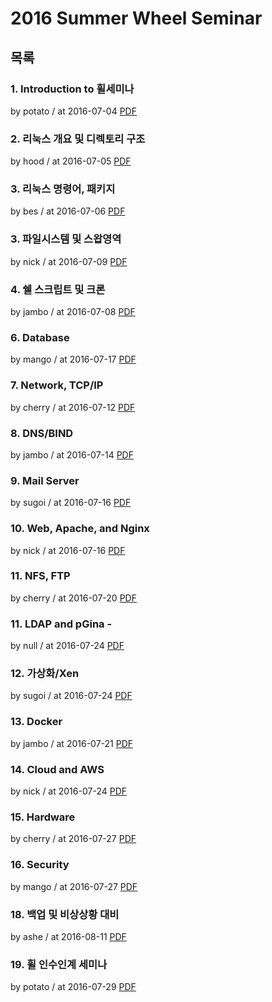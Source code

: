 # 2016 Summer Wheel Seminar

## 목록

### 1. Introduction to 휠세미나

by potato / at 2016-07-04
[PDF](https://s3.ap-northeast-2.amazonaws.com/sparcs.home/seminars/potato-20160705-0.pdf)

### 2. 리눅스 개요 및 디렉토리 구조

by hood / at 2016-07-05
[PDF](https://s3.ap-northeast-2.amazonaws.com/sparcs.home/seminars/hood-20160705-0.pptx)

### 3. 리눅스 명령어, 패키지

by bes / at 2016-07-06
[PDF](https://s3.ap-northeast-2.amazonaws.com/sparcs.home/seminars/bes-20160711-0.pptx)

### 3. 파일시스템 및 스왑영역

by nick / at 2016-07-09
[PDF](https://s3.ap-northeast-2.amazonaws.com/sparcs.home/seminars/nick-20160709-0.pptx)

### 4. 쉘 스크립트 및 크론

by jambo / at 2016-07-08
[PDF](https://s3.ap-northeast-2.amazonaws.com/sparcs.home/seminars/jambo-20160708-0.pptx)

### 6. Database

by mango / at 2016-07-17
[PDF](https://s3.ap-northeast-2.amazonaws.com/sparcs.home/seminars/mango-20160717-0.pptx)

### 7. Network, TCP/IP

by cherry / at 2016-07-12
[PDF](https://s3.ap-northeast-2.amazonaws.com/sparcs.home/seminars/cherry-20160712-0.pdf)

### 8. DNS/BIND

by jambo / at 2016-07-14
[PDF](https://s3.ap-northeast-2.amazonaws.com/sparcs.home/seminars/jambo-20160714-0.pptx)

### 9. Mail Server

by sugoi / at 2016-07-16
[PDF](https://s3.ap-northeast-2.amazonaws.com/sparcs.home/seminars/sugoi-20160716-0.pptx)

### 10. Web, Apache, and Nginx

by nick / at 2016-07-16
[PDF](https://s3.ap-northeast-2.amazonaws.com/sparcs.home/seminars/nick-20160716-0.pptx)

### 11. NFS, FTP

by cherry / at 2016-07-20
[PDF](https://s3.ap-northeast-2.amazonaws.com/sparcs.home/seminars/cherry-20160720-0.pdf)

### 11. LDAP and pGina -

by null / at 2016-07-24
[PDF](https://s3.ap-northeast-2.amazonaws.com/sparcs.home/seminars/null-20160724-0.pdf)

### 12. 가상화/Xen

by sugoi / at 2016-07-24
[PDF](https://s3.ap-northeast-2.amazonaws.com/sparcs.home/seminars/sugoi-20160724-0.pptx)

### 13. Docker

by jambo / at 2016-07-21
[PDF](https://s3.ap-northeast-2.amazonaws.com/sparcs.home/seminars/jambo-20160721-0.pptx)

### 14. Cloud and AWS

by nick / at 2016-07-24
[PDF](https://s3.ap-northeast-2.amazonaws.com/sparcs.home/seminars/nick-20160724-0.pdf)

### 15. Hardware

by cherry / at 2016-07-27
[PDF](https://s3.ap-northeast-2.amazonaws.com/sparcs.home/seminars/cherry-20160727-0.pptx)

### 16. Security

by mango / at 2016-07-27
[PDF](https://s3.ap-northeast-2.amazonaws.com/sparcs.home/seminars/mango-20160727-0.pptx)

### 18. 백업 및 비상상황 대비

by ashe / at 2016-08-11
[PDF](https://s3.ap-northeast-2.amazonaws.com/sparcs.home/seminars/ashe-20160811-0.pptx)

### 19. 휠 인수인계 세미나

by potato / at 2016-07-29
[PDF](https://s3.ap-northeast-2.amazonaws.com/sparcs.home/seminars/potato-20160729-0.pdf)
